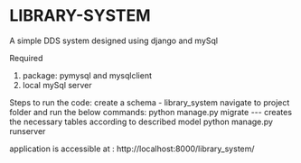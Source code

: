 # LIBRARY-SYSTEM

A simple DDS system designed using django and mySql

Required
1. package: pymysql and mysqlclient
2. local mySql server

Steps to run the code:
create a schema - library_system
navigate to project folder and run the below commands:
python manage.py migrate --- creates the necessary tables according to described model
python manage.py runserver

application is accessible at : http://localhost:8000/library_system/

